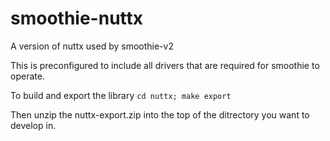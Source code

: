 # smoothie-nuttx
A version of nuttx used by smoothie-v2

This is preconfigured to include all drivers that are required for smoothie to operate.

To build and export the library ```cd nuttx; make export```

Then unzip the nuttx-export.zip into the top of the ditrectory you want to develop in.
